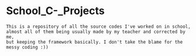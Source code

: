 # School_C-_Projects
	This is a repository of all the source codes I've worked on in school,
	almost all of them being usually made by my teacher and corrected by me,
	but keeping the framework basically. I don't take the blame for the 
	messy coding :))
